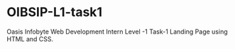 # OIBSIP-L1-task1
Oasis Infobyte Web Development Intern Level -1 
Task-1 Landing Page using HTML and CSS.
